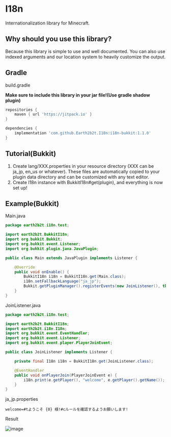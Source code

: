 # I18n

Internationalization library for Minecraft.

## Why should you use this library?

Because this library is simple to use and well documented. You can also use indexed arguments and our location system to
heavily customize the output.

## Gradle

build.gradle

**Make sure to include this library in your jar file!(Use gradle shadow plugin)**

```groovy
repositories {
    maven { url 'https://jitpack.io' }
}

dependencies {
    implementation 'com.github.Earth2b2t.I18n:i18n-bukkit:1.1.0'
}
```

## Tutorial(Bukkit)

1. Create lang/XXX.properties in your resource directory (XXX can be ja_jp, en_us or whatever). These files are
   automatically copied to your plugin data directory and can be customized with any text editor.
2. Create I18n instance with BukkitI18n#get(plugin), and everything is now set up!

## Example(Bukkit)

Main.java

```java
package earth2b2t.i18n.test;

import earth2b2t.BukkitI18n;
import org.bukkit.Bukkit;
import org.bukkit.event.Listener;
import org.bukkit.plugin.java.JavaPlugin;

public class Main extends JavaPlugin implements Listener {

    @Override
    public void onEnable() {
        BukkitI18n i18n = BukkitI18n.get(Main.class);
        i18n.setFallbackLanguage("ja_jp");
        Bukkit.getPluginManager().registerEvents(new JoinListener(), this);
    }
}

```

JoinListener.java

```java
package earth2b2t.i18n.test;

import earth2b2t.BukkitI18n;
import earth2b2t.i18n.I18n;
import org.bukkit.event.EventHandler;
import org.bukkit.event.Listener;
import org.bukkit.event.player.PlayerJoinEvent;

public class JoinListener implements Listener {

    private final I18n i18n = BukkitI18n.get(JoinListener.class);

    @EventHandler
    public void onPlayerJoin(PlayerJoinEvent e) {
        i18n.print(e.getPlayer(), "welcome", e.getPlayer().getName());
    }
}
```

ja_jp.properties

```properties
welcome=#tようこそ {0} 様!#cルールを確認するようお願いします!
```

Result

![image](https://user-images.githubusercontent.com/26406334/138262372-c2b38f15-d5e0-4928-9bc4-fefeaee5fc1f.png)
